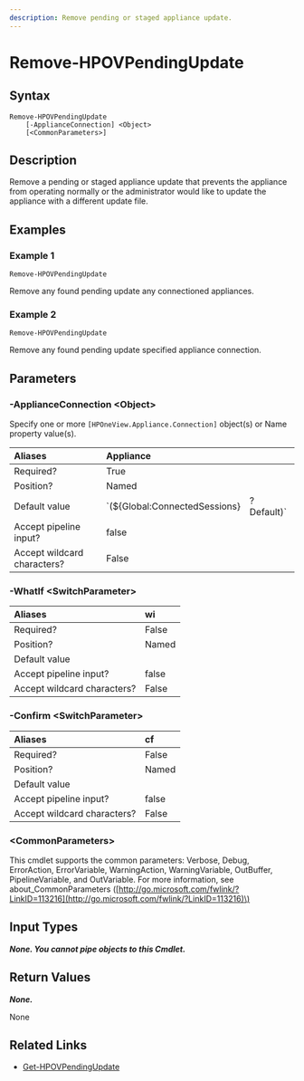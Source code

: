 ```yaml
---
description: Remove pending or staged appliance update.
---
```


# Remove-HPOVPendingUpdate

## Syntax

```text
Remove-HPOVPendingUpdate
    [-ApplianceConnection] <Object>
    [<CommonParameters>]
```

## Description

Remove a pending or staged appliance update that prevents the appliance from operating normally or the administrator would like to update the appliance with a different update file.

## Examples

### Example 1

```text
Remove-HPOVPendingUpdate
```

Remove any found pending update any connectioned appliances.

### Example 2

```text
Remove-HPOVPendingUpdate
```

Remove any found pending update specified appliance connection.

## Parameters

### -ApplianceConnection &lt;Object&gt;

Specify one or more `[HPOneView.Appliance.Connection]` object\(s\) or Name property value\(s\).

| Aliases | Appliance |  |
| :--- | :--- | :--- |
| Required? | True |  |
| Position? | Named |  |
| Default value | \`\(${Global:ConnectedSessions} | ? Default\)\` |
| Accept pipeline input? | false |  |
| Accept wildcard characters? | False |  |

### -WhatIf &lt;SwitchParameter&gt;

| Aliases | wi |
| :--- | :--- |
| Required? | False |
| Position? | Named |
| Default value |  |
| Accept pipeline input? | false |
| Accept wildcard characters? | False |

### -Confirm &lt;SwitchParameter&gt;

| Aliases | cf |
| :--- | :--- |
| Required? | False |
| Position? | Named |
| Default value |  |
| Accept pipeline input? | false |
| Accept wildcard characters? | False |

### &lt;CommonParameters&gt;

This cmdlet supports the common parameters: Verbose, Debug, ErrorAction, ErrorVariable, WarningAction, WarningVariable, OutBuffer, PipelineVariable, and OutVariable. For more information, see about\_CommonParameters \([http://go.microsoft.com/fwlink/?LinkID=113216](http://go.microsoft.com/fwlink/?LinkID=113216)\)

## Input Types

_**None. You cannot pipe objects to this Cmdlet.**_

## Return Values

_**None.**_

None

## Related Links

* [Get-HPOVPendingUpdate](get-hpovpendingupdate.md)

